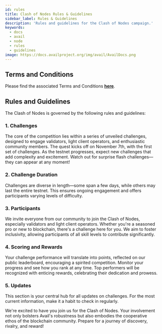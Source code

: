 ```yaml
---
id: rules
title: Clash of Nodes Rules & Guidelines
sidebar_label: Rules & Guidelines
description: 'Rules and guidelines for the Clash of Nodes campaign.'
keywords:
  - docs
  - avail
  - node
  - rules
  - guidelines
image: https://docs.availproject.org/img/avail/AvailDocs.png
---
```


## Terms and Conditions

Please find the associated Terms and Conditions **[<ins>here</ins>](/docs/clash-of-nodes/toc.md)**.

## Rules and Guidelines

The Clash of Nodes is governed by the following rules and guidelines:

### 1. Challenges

The core of the competition lies within a series of unveiled challenges, designed to engage validators, light client operators, and enthusiastic community members. The quest kicks off on November 7th, with the first set of challenges. As the testnet progresses, expect new challenges that add complexity and excitement. Watch out for surprise flash challenges—they can appear at any moment!

### 2. Challenge Duration

Challenges are diverse in length—some span a few days, while others may last the entire testnet. This ensures ongoing engagement and offers participants varying levels of difficulty.

### 3. Participants

We invite everyone from our community to join the Clash of Nodes, especially validators and light client operators. Whether you're a seasoned pro or new to blockchain, there's a challenge here for you. We aim to foster inclusivity, allowing participants of all skill levels to contribute significantly.

### 4. Scoring and Rewards

Your challenge performance will translate into points, reflected on our public leaderboard, encouraging a spirited competition. Monitor your progress and see how you rank at any time. Top performers will be recognized with enticing rewards, celebrating their dedication and prowess.

### 5. Updates

This section is your central hub for all updates on challenges. For the most current information, make it a habit to check in regularly.

We're excited to have you join us for the Clash of Nodes. Your involvement not only bolsters Avail's robustness but also embodies the cooperative ethos of the blockchain community. Prepare for a journey of discovery, rivalry, and reward!
